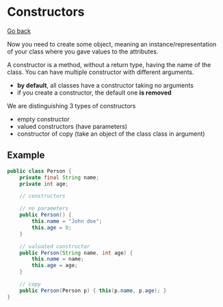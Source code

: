 # Constructors

[Go back](..)

Now you need to create some object, meaning an instance/representation
of your class where you gave values to the attributes.

A constructor is a method, without a return type, having the
name of the class. You can have multiple constructor with different
arguments.

* **by default**, all classes have a constructor taking no arguments
* if you create a constructor, the default one **is removed**

We are distinguishing 3 types of constructors

* empty constructor
* valued constructors (have parameters)
* constructor of copy (take an object of the class class in argument)

## Example

```java
public class Person {
    private final String name;
    private int age;

    // constructors

    // no parameters
    public Person() {
        this.name = "John doe";
        this.age = 0;
    }

    // valuated constructor
    public Person(String name, int age) {
        this.name = name;
        this.age = age;
    }

    // copy
    public Person(Person p) { this(p.name, p.age); }
}
```